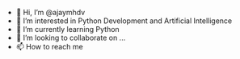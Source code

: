 - 👋 Hi, I’m @ajaymhdv
- 👀 I’m interested in Python Development and Artificial Intelligence
- 🌱 I’m currently learning Python
- 💞️ I’m looking to collaborate on ...
- 📫 How to reach me 

<!---
ajaymhdv/ajaymhdv is a ✨ special ✨ repository because its `README.md` (this file) appears on your GitHub profile.
You can click the Preview link to take a look at your changes.
--->
